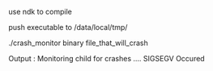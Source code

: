 use ndk to compile 

push executable to /data/local/tmp/

./crash_monitor binary file_that_will_crash 

Output :
Monitoring child for crashes ....
SIGSEGV Occured
